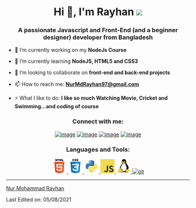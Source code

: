 <h1 align="center">Hi 👋, I'm Rayhan <img height="40" src="https://emoji.gg/assets/emoji/7333-parrotdance.gif"></h1>
<h3 align="center">A passionate Javascript and Front-End (and a beginner designer) developer from Bangladesh</h3>

- 🔭 I’m currently working on my **NodeJs Course**

- 🌱 I’m currently learning **NodeJS, HTML5 and CSS3**

- 👯 I’m looking to collaborate on **front-end and back-end projects**

- 📫 How to reach me: **NurMdRayhan97@gmail.com**

- ⚡ What I like to do: **I like so much Watching Movie, Cricket and Swimming...and coding of course**

<h3 align="center">Connect with me:</h3>
<div align="center">

[![image](https://img.shields.io/badge/LinkedIn-0077B5?style=for-the-badge&logo=linkedin&logoColor=white)](https://www.linkedin.com/in/nur-rayhan-71a530160/)
[![image](https://img.shields.io/badge/Instagram-E4405F?style=for-the-badge&logo=instagram&logoColor=white)](https://www.instagram.com/rayhan__me/)
[![image](https://img.shields.io/badge/Twitter-1DA1F2?style=for-the-badge&logo=twitter&logoColor=white)](https://twitter.com/NurMohammadRay3)
[![image](https://img.shields.io/badge/Gmail-D14836?style=for-the-badge&logo=gmail&logoColor=white)](mailto:NurMdRayhan97@gmail.com)
  
</div>

<h3 align="center">Languages and Tools:</h3>

<p align="center"> 
  <a href="https://www.w3.org/html/" target="_blank"> 
    <img src="https://raw.githubusercontent.com/devicons/devicon/master/icons/html5/html5-original-wordmark.svg" alt="html5" width="40" height="40"/> 
  </a>
  <a href="https://www.w3schools.com/css/" target="_blank"> 
    <img src="https://raw.githubusercontent.com/devicons/devicon/master/icons/css3/css3-original-wordmark.svg" alt="css3" width="40" height="40"/> 
  </a> 
  <a href="https://www.python.org" target="_blank"> 
    <img src="https://raw.githubusercontent.com/devicons/devicon/master/icons/python/python-original.svg" alt="python" width="40" height="40"/> 
  </a>  
  <a href="https://developer.mozilla.org/en-US/docs/Web/JavaScript" target="_blank"> 
    <img src="https://raw.githubusercontent.com/devicons/devicon/master/icons/javascript/javascript-original.svg" alt="javascript" width="40" height="40"/> 
  </a> 
  <a href="https://www.linux.org/" target="_blank"> 
    <img src="https://raw.githubusercontent.com/devicons/devicon/master/icons/linux/linux-original.svg" alt="linux" width="40" height="40"/> 
  </a> 
  <a href="https://git-scm.com/" target="_blank"> 
    <img src="https://www.vectorlogo.zone/logos/git-scm/git-scm-icon.svg" alt="git" width="40" height="40"/> 
  </a>
</p>


------

[Nur Mohammad Rayhan](https://github.com/NMRayhan)

Last Edited on: 05/08/2021
